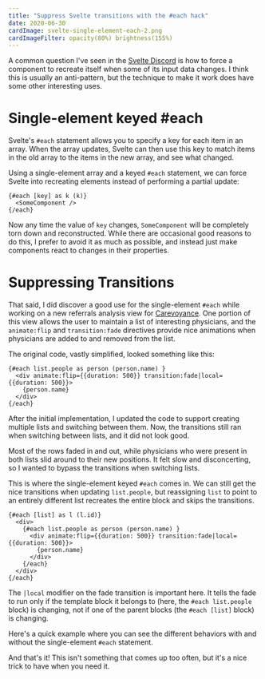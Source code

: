 ```yaml
---
title: "Suppress Svelte transitions with the #each hack"
date: 2020-06-30
cardImage: svelte-single-element-each-2.png
cardImageFilter: opacity(80%) brightness(155%)
---
```


A common question I've seen in the [Svelte Discord](https://svelte.dev/chat) is how to force a component to recreate itself when some of its input data changes. I think this is usually an anti-pattern, but the technique to make it work does have some other interesting uses.


# Single-element keyed #each

Svelte's `#each` statement allows you to specify a key for each item in an array. When the array updates, Svelte can then use this key to match items in the old array to the items in the new array, and see what changed.

Using a single-element array and a keyed `#each` statement, we can force Svelte into recreating elements instead of performing a partial update:

```svelte
{#each [key] as k (k)}
  <SomeComponent />
{/each}
```

Now any time the value of `key` changes, `SomeComponent` will be completely torn down and reconstructed. While there are occasional good reasons to do this, I prefer to avoid it as much as possible, and instead just make components react to changes in their properties.

# Suppressing Transitions

That said, I did discover a good use for the single-element `#each` while working on a new referrals analysis view for [Carevoyance](https://www.carevoyance.com/). One portion of this view allows the user to maintain a list of interesting physicians, and the `animate:flip` and `transition:fade` directives provide nice animations when physicians are added to and removed from the list.

The original code, vastly simplified, looked something like this:

```svelte
{#each list.people as person (person.name) }
  <div animate:flip={{duration: 500}} transition:fade|local={{duration: 500}}>
    {person.name}
  </div>
{/each}
```

After the initial implementation, I updated the code to support creating multiple lists and switching between them. Now, the transitions still ran when switching between lists, and it did not look good.

Most of the rows faded in and out, while physicians who were present in both lists slid around to their new positions. It felt slow and disconcerting, so I wanted to bypass the transitions when switching lists.

This is where the single-element keyed `#each` comes in. We can still get the nice transitions when updating `list.people`, but reassigning `list` to point to an entirely different list recreates the entire block and skips the transitions.

```svelte
{#each [list] as l (l.id)}
  <div>
    {#each list.people as person (person.name) }
      <div animate:flip={{duration: 500}} transition:fade|local={{duration: 500}}>
        {person.name}
      </div>
    {/each}
  </div>
{/each}
```

The `|local` modifier on the fade transition is important here. It tells the fade to run only if the template block it belongs to (here, the `#each list.people` block) is changing, not if one of the parent blocks (the `#each [list]` block) is changing.

Here's a quick example where you can see the different behaviors with and without the single-element `#each` statement.

<div data-component="PostReplSingleElementEach"></div>

And that's it! This isn't something that comes up too often, but it's a nice trick to have when you need it.
